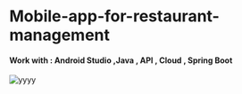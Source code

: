 # Mobile-app-for-restaurant-management
 #### Work with : Android Studio ,Java , API , Cloud , Spring Boot
![yyyy](https://user-images.githubusercontent.com/114807981/209453079-74c7d37d-4773-4452-b14b-7c8fbf5d9d7d.PNG)
